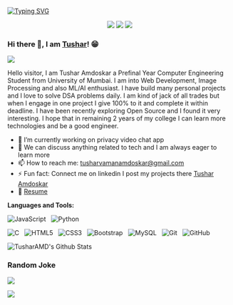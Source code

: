 

[![Typing SVG](https://readme-typing-svg.herokuapp.com?font=Arvo&color=F700BC&size=30&lines=Hi+I+am+Tushar+Amdoskar)](https://git.io/typing-svg)

<p align="center" color="red">
  <a href= "https://www.linkedin.com/in/tushar-amdoskar/"><img src="https://img.icons8.com/dusk/48/000000/linkedin.png"/></a>
  <a href= "https://www.youtube.com/channel/UCo0S3YpZd64-jNsNTTGG1qQ"><img src="https://img.icons8.com/dusk/48/000000/youtube--v2.png"/></a>
  <a href= "mailto:tusharvamanamdoskar@gmail.com"><img src="https://img.icons8.com/plasticine/48/000000/gmail-new.png"/></a>
</p>


### Hi there 👋, I am [Tushar](https://www.linkedin.com/in/tushar-amdoskar/)! 😁

<img src = "https://i.ibb.co/7175ZTh/Untitled-design.png"></img>

Hello visitor, I am Tushar Amdoskar a Prefinal Year Computer Engineering Student from University of Mumbai. I am into Web Development, Image Processing and also ML/AI enthusiast. I have build many personal projects and I love to solve DSA problems daily. I am kind of jack of all trades but when I engage in one project I give 100% to it and complete it within deadline. I have been recently exploring Open Source and I found it very interesting. I hope that in remaining 2 years of my college I can learn more technologies and be a good engineer.

- 🔭 I’m currently working on privacy video chat app
- 💬 We can discuss anything related to tech and I am always eager to learn more 
- 📫 How to reach me: tusharvamanamdoskar@gmail.com
- ⚡ Fun fact: Connect me on linkedin I post my projects there [Tushar Amdoskar](https://www.linkedin.com/in/tushar-amdoskar/)
- 📝 [Resume](https://github.com/TusharAMD/TusharAMD.github.io/blob/master/Tushar_Amdoskar.pdf)

**Languages and Tools:** 

![JavaScript](https://img.shields.io/badge/-JavaScript-black?logo=javascript&style=social)&nbsp;&nbsp;
![Python](https://img.shields.io/badge/-Python-black?logo=Python&style=social)&nbsp;&nbsp;

![C](https://img.shields.io/badge/-C-black?logo=c&style=social)&nbsp;&nbsp;
![HTML5](https://img.shields.io/badge/-HTML5-black?logo=html5&style=social)&nbsp;&nbsp;
![CSS3](https://img.shields.io/badge/-CSS3-black?logo=css3&style=social)&nbsp;&nbsp;
![Bootstrap](https://img.shields.io/badge/-Bootstrap-black?logo=bootstrap&style=social)&nbsp;&nbsp;
![MySQL](https://img.shields.io/badge/-MySQL-black?logo=mysql&style=social)&nbsp;&nbsp;
![Git](https://img.shields.io/badge/-Git-black?logo=git&style=social)&nbsp;&nbsp;
![GitHub](https://img.shields.io/badge/-GitHub-black?logo=github&style=social)&nbsp;&nbsp;


<img align="center" src="https://github-readme-stats.vercel.app/api?username=TusharAMD&include_all_commits=true&count_private=true&show_icons=true&line_height=20&title_color=7A7ADB&icon_color=2234AE&text_color=D3D3D3&bg_color=0,000000,130F40" alt="TusharAMD's Github Stats">



### Random Joke
<td  style="padding-top:4px"><img align="center" src = "https://readme-jokes.vercel.app/api?theme=pinkish"></td>

<img src = "https://octodex.github.com/images/NUX_Octodex.gif"></img>


